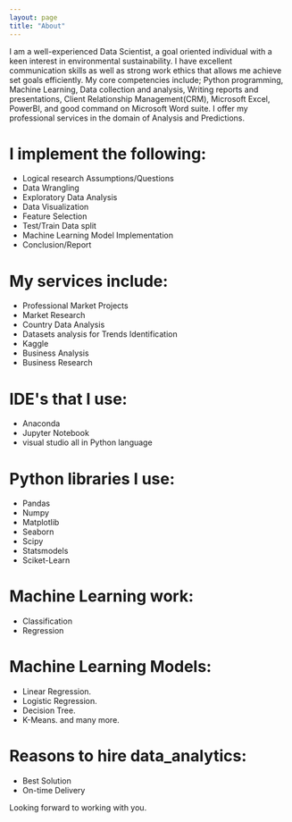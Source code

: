 ```yaml
---
layout: page
title: "About"
---
```


I am a well-experienced Data Scientist, a goal oriented individual with a keen interest in environmental sustainability. I have excellent communication skills as well as strong work ethics that allows me achieve set goals efficiently. My core competencies include; Python programming, Machine Learning, Data collection and analysis, Writing reports and presentations, Client Relationship Management(CRM), Microsoft Excel, PowerBI, and good command on Microsoft Word suite. 
I offer my professional services in the domain of Analysis and Predictions. 
# I implement the following: 
- Logical research Assumptions/Questions
- Data Wrangling
- Exploratory Data Analysis
- Data Visualization
- Feature Selection
- Test/Train Data split
- Machine Learning Model Implementation
- Conclusion/Report

# My services include: 
- Professional Market Projects
- Market Research
- Country Data Analysis
- Datasets analysis for Trends Identification
- Kaggle
- Business Analysis
- Business Research

# IDE's that I use: 
- Anaconda
- Jupyter Notebook
- visual studio
all in Python language

# Python libraries I use: 
- Pandas
- Numpy
- Matplotlib
- Seaborn
- Scipy
- Statsmodels
- Sciket-Learn

# Machine Learning work: 
- Classification
- Regression

# Machine Learning Models: 
- Linear Regression.
- Logistic Regression.
- Decision Tree.
- K-Means.
and many more.

# Reasons to hire data_analytics: 
- Best Solution
- On-time Delivery

Looking forward to working with you.
